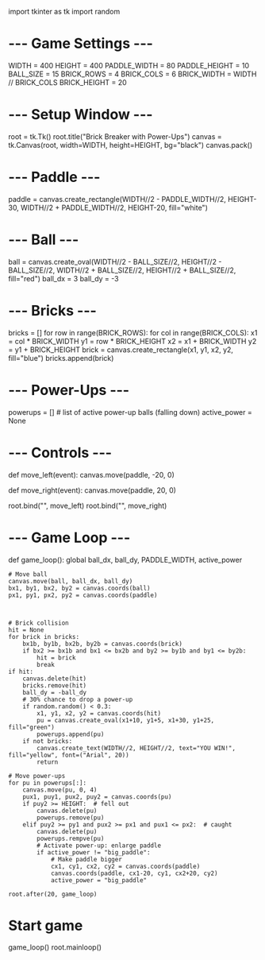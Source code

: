 import tkinter as tk
import random

# --- Game Settings ---
WIDTH = 400
HEIGHT = 400
PADDLE_WIDTH = 80
PADDLE_HEIGHT = 10
BALL_SIZE = 15
BRICK_ROWS = 4
BRICK_COLS = 6
BRICK_WIDTH = WIDTH // BRICK_COLS
BRICK_HEIGHT = 20

# --- Setup Window ---
root = tk.Tk()
root.title("Brick Breaker with Power-Ups")
canvas = tk.Canvas(root, width=WIDTH, height=HEIGHT, bg="black")
canvas.pack()

# --- Paddle ---
paddle = canvas.create_rectangle(WIDTH//2 - PADDLE_WIDTH//2,
                                 HEIGHT-30,
                                 WIDTH//2 + PADDLE_WIDTH//2,
                                 HEIGHT-20,
                                 fill="white")

# --- Ball ---
ball = canvas.create_oval(WIDTH//2 - BALL_SIZE//2,
                          HEIGHT//2 - BALL_SIZE//2,
                          WIDTH//2 + BALL_SIZE//2,
                          HEIGHT//2 + BALL_SIZE//2,
                          fill="red")
ball_dx = 3
ball_dy = -3

# --- Bricks ---
bricks = []
for row in range(BRICK_ROWS):
    for col in range(BRICK_COLS):
        x1 = col * BRICK_WIDTH
        y1 = row * BRICK_HEIGHT
        x2 = x1 + BRICK_WIDTH
        y2 = y1 + BRICK_HEIGHT
        brick = canvas.create_rectangle(x1, y1, x2, y2, fill="blue")
        bricks.append(brick)

# --- Power-Ups ---
powerups = []   # list of active power-up balls (falling down)
active_power = None

# --- Controls ---
def move_left(event):
    canvas.move(paddle, -20, 0)

def move_right(event):
    canvas.move(paddle, 20, 0)

root.bind("<Left>", move_left)
root.bind("<Right>", move_right)

# --- Game Loop ---
def game_loop():
    global ball_dx, ball_dy, PADDLE_WIDTH, active_power

    # Move ball
    canvas.move(ball, ball_dx, ball_dy)
    bx1, by1, bx2, by2 = canvas.coords(ball)
    px1, py1, px2, py2 = canvas.coords(paddle)

    

    # Brick collision
    hit = None
    for brick in bricks:
        bx1b, by1b, bx2b, by2b = canvas.coords(brick)
        if bx2 >= bx1b and bx1 <= bx2b and by2 >= by1b and by1 <= by2b:
            hit = brick
            break
    if hit:
        canvas.delete(hit)
        bricks.remove(hit)
        ball_dy = -ball_dy
        # 30% chance to drop a power-up
        if random.random() < 0.3:
            x1, y1, x2, y2 = canvas.coords(hit)
            pu = canvas.create_oval(x1+10, y1+5, x1+30, y1+25, fill="green")
            powerups.append(pu)
        if not bricks:
            canvas.create_text(WIDTH//2, HEIGHT//2, text="YOU WIN!", fill="yellow", font=("Arial", 20))
            return

    # Move power-ups
    for pu in powerups[:]:
        canvas.move(pu, 0, 4)
        pux1, puy1, pux2, puy2 = canvas.coords(pu)
        if puy2 >= HEIGHT:  # fell out
            canvas.delete(pu)
            powerups.remove(pu)
        elif puy2 >= py1 and pux2 >= px1 and pux1 <= px2:  # caught
            canvas.delete(pu)
            powerups.rempve(pu)
            # Activate power-up: enlarge paddle
            if active_power != "big_paddle":
                # Make paddle bigger
                cx1, cy1, cx2, cy2 = canvas.coords(paddle)
                canvas.coords(paddle, cx1-20, cy1, cx2+20, cy2)
                active_power = "big_paddle"

    root.after(20, game_loop)

# Start game
game_loop()
root.mainloop()
